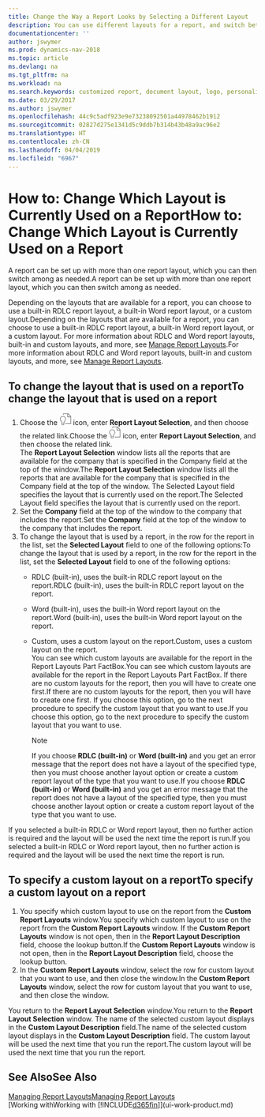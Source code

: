 ```yaml
---
title: Change the Way a Report Looks by Selecting a Different Layout
description: You can use different layouts for a report, and switch between layouts to change how a report looks.
documentationcenter: ''
author: jswymer
ms.prod: dynamics-nav-2018
ms.topic: article
ms.devlang: na
ms.tgt_pltfrm: na
ms.workload: na
ms.search.keywords: customized report, document layout, logo, personalize
ms.date: 03/29/2017
ms.author: jswymer
ms.openlocfilehash: 44c9c5adf923e9e73238092501a44978462b1912
ms.sourcegitcommit: 02827d275e1341d5c9ddb7b314b43b48a9ac96e2
ms.translationtype: HT
ms.contentlocale: zh-CN
ms.lasthandoff: 04/04/2019
ms.locfileid: "6967"
---
```

# <a name="how-to-change-which-layout-is-currently-used-on-a-report"></a><span data-ttu-id="b78e2-103">How to: Change Which Layout is Currently Used on a Report</span><span class="sxs-lookup"><span data-stu-id="b78e2-103">How to: Change Which Layout is Currently Used on a Report</span></span>
<span data-ttu-id="b78e2-104">A report can be set up with more than one report layout, which you can then switch among as needed.</span><span class="sxs-lookup"><span data-stu-id="b78e2-104">A report can be set up with more than one report layout, which you can then switch among as needed.</span></span>

<span data-ttu-id="b78e2-105">Depending on the layouts that are available for a report, you can choose to use a built-in RDLC report layout, a built-in Word report layout, or a custom layout.</span><span class="sxs-lookup"><span data-stu-id="b78e2-105">Depending on the layouts that are available for a report, you can choose to use a built-in RDLC report layout, a built-in Word report layout, or a custom layout.</span></span> <span data-ttu-id="b78e2-106">For more information about RDLC and Word report layouts, built-in and custom layouts, and more, see [Manage Report Layouts](ui-manage-report-layouts.md).</span><span class="sxs-lookup"><span data-stu-id="b78e2-106">For more information about RDLC and Word report layouts, built-in and custom layouts, and more, see [Manage Report Layouts](ui-manage-report-layouts.md).</span></span>

## <a name="to-change-the-layout-that-is-used-on-a-report"></a><span data-ttu-id="b78e2-107">To change the layout that is used on a report</span><span class="sxs-lookup"><span data-stu-id="b78e2-107">To change the layout that is used on a report</span></span>
1. <span data-ttu-id="b78e2-108">Choose the ![Search for Page or Report](media/ui-search/search_small.png "Search for Page or Report icon") icon, enter **Report Layout Selection**, and then choose the related link.</span><span class="sxs-lookup"><span data-stu-id="b78e2-108">Choose the ![Search for Page or Report](media/ui-search/search_small.png "Search for Page or Report icon") icon, enter **Report Layout Selection**, and then choose the related link.</span></span>  
   <span data-ttu-id="b78e2-109">The **Report Layout Selection** window lists all the reports that are available for the company that is specified in the Company field at the top of the window.</span><span class="sxs-lookup"><span data-stu-id="b78e2-109">The **Report Layout Selection** window lists all the reports that are available for the company that is specified in the Company field at the top of the window.</span></span> <span data-ttu-id="b78e2-110">The Selected Layout field specifies the layout that is currently used on the report.</span><span class="sxs-lookup"><span data-stu-id="b78e2-110">The Selected Layout field specifies the layout that is currently used on the report.</span></span>
2. <span data-ttu-id="b78e2-111">Set the **Company** field at the top of the window to the company that includes the report.</span><span class="sxs-lookup"><span data-stu-id="b78e2-111">Set the **Company** field at the top of the window to the company that includes the report.</span></span>
3. <span data-ttu-id="b78e2-112">To change the layout that is used by a report, in the row for the report in the list, set the **Selected Layout** field to one of the following options:</span><span class="sxs-lookup"><span data-stu-id="b78e2-112">To change the layout that is used by a report, in the row for the report in the list, set the **Selected Layout** field to one of the following options:</span></span>
   * <span data-ttu-id="b78e2-113">RDLC (built-in), uses the built-in RDLC report layout on the report.</span><span class="sxs-lookup"><span data-stu-id="b78e2-113">RDLC (built-in), uses the built-in RDLC report layout on the report.</span></span>
   * <span data-ttu-id="b78e2-114">Word (built-in), uses the built-in Word report layout on the report.</span><span class="sxs-lookup"><span data-stu-id="b78e2-114">Word (built-in), uses the built-in Word report layout on the report.</span></span>
   * <span data-ttu-id="b78e2-115">Custom, uses a custom layout on the report.</span><span class="sxs-lookup"><span data-stu-id="b78e2-115">Custom, uses a custom layout on the report.</span></span>  
     <span data-ttu-id="b78e2-116">You can see which custom layouts are available for the report in the Report Layouts Part FactBox.</span><span class="sxs-lookup"><span data-stu-id="b78e2-116">You can see which custom layouts are available for the report in the Report Layouts Part FactBox.</span></span> <span data-ttu-id="b78e2-117">If there are no custom layouts for the report, then you will have to create one first.</span><span class="sxs-lookup"><span data-stu-id="b78e2-117">If there are no custom layouts for the report, then you will have to create one first.</span></span> <span data-ttu-id="b78e2-118">If you choose this option, go to the next procedure to specify the custom layout that you want to use.</span><span class="sxs-lookup"><span data-stu-id="b78e2-118">If you choose this option, go to the next procedure to specify the custom layout that you want to use.</span></span>

     > [!NOTE]  
     >   <span data-ttu-id="b78e2-119">If you choose **RDLC (built-in)** or **Word (built-in)** and you get an error message that the report does not have a layout of the specified type, then you must choose another layout option or create a custom report layout of the type that you want to use.</span><span class="sxs-lookup"><span data-stu-id="b78e2-119">If you choose **RDLC (built-in)** or **Word (built-in)** and you get an error message that the report does not have a layout of the specified type, then you must choose another layout option or create a custom report layout of the type that you want to use.</span></span>

<span data-ttu-id="b78e2-120">If you selected a built-in RDLC or Word report layout, then no further action is required and the layout will be used the next time the report is run.</span><span class="sxs-lookup"><span data-stu-id="b78e2-120">If you selected a built-in RDLC or Word report layout, then no further action is required and the layout will be used the next time the report is run.</span></span>

## <a name="to-specify-a-custom-layout-on-a-report"></a><span data-ttu-id="b78e2-121">To specify a custom layout on a report</span><span class="sxs-lookup"><span data-stu-id="b78e2-121">To specify a custom layout on a report</span></span>
1. <span data-ttu-id="b78e2-122">You specify which custom layout to use on the report from the **Custom Report Layouts** window.</span><span class="sxs-lookup"><span data-stu-id="b78e2-122">You specify which custom layout to use on the report from the **Custom Report Layouts** window.</span></span> <span data-ttu-id="b78e2-123">If the **Custom Report Layouts** window is not open, then in the **Report Layout Description** field, choose the lookup button.</span><span class="sxs-lookup"><span data-stu-id="b78e2-123">If the **Custom Report Layouts** window is not open, then in the **Report Layout Description** field, choose the lookup button.</span></span>
2. <span data-ttu-id="b78e2-124">In the **Custom Report Layouts** window, select the row for custom layout that you want to use, and then close the window.</span><span class="sxs-lookup"><span data-stu-id="b78e2-124">In the **Custom Report Layouts** window, select the row for custom layout that you want to use, and then close the window.</span></span>

<span data-ttu-id="b78e2-125">You return to the **Report Layout Selection** window.</span><span class="sxs-lookup"><span data-stu-id="b78e2-125">You return to the **Report Layout Selection** window.</span></span> <span data-ttu-id="b78e2-126">The name of the selected custom layout displays in the **Custom Layout Description** field.</span><span class="sxs-lookup"><span data-stu-id="b78e2-126">The name of the selected custom layout displays in the **Custom Layout Description** field.</span></span> <span data-ttu-id="b78e2-127">The custom layout will be used the next time that you run the report.</span><span class="sxs-lookup"><span data-stu-id="b78e2-127">The custom layout will be used the next time that you run the report.</span></span>

## <a name="see-also"></a><span data-ttu-id="b78e2-128">See Also</span><span class="sxs-lookup"><span data-stu-id="b78e2-128">See Also</span></span>
[<span data-ttu-id="b78e2-129">Managing Report Layouts</span><span class="sxs-lookup"><span data-stu-id="b78e2-129">Managing Report Layouts</span></span>](ui-manage-report-layouts.md)  
[<span data-ttu-id="b78e2-130">Working with</span><span class="sxs-lookup"><span data-stu-id="b78e2-130">Working with</span></span> [!INCLUDE[d365fin](includes/d365fin_md.md)]](ui-work-product.md)
